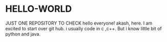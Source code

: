# HELLO-WORLD
JUST ONE REPOSITORY TO CHECK
hello everyone!
akash, here. I am excited to start over git hub. i usually code in c ,c++. But i know little bit of python and java. 
